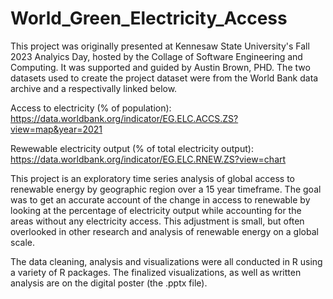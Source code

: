 # World_Green_Electricity_Access
This project was originally presented at Kennesaw State University's Fall 2023 Analyics Day, hosted by the Collage of Software Engineering and Computing. 
It was supported and guided by Austin Brown, PHD. The two datasets used to create the project dataset were from the World Bank data archive and a respectivally linked below.

Access to electricity (% of population):
https://data.worldbank.org/indicator/EG.ELC.ACCS.ZS?view=map&year=2021

Rewewable electricity output (% of total electricity output):
https://data.worldbank.org/indicator/EG.ELC.RNEW.ZS?view=chart

This project is an exploratory time series analysis of global access to renewable energy by geographic region over a 15 year timeframe.
The goal was to get an accurate account of the change in access to renewable by looking at the percentage of electricity output while accounting for the areas without any electricity access. 
This adjustment is small, but often overlooked in other research and analysis of renewable energy on a global scale. 

The data cleaning, analysis and visualizations were all conducted in R using a variety of R packages. 
The finalized visualizations, as well as written analysis are on the digital poster (the .pptx file).
